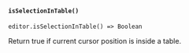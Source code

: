 #### `isSelectionInTable()`

`editor.isSelectionInTable() => Boolean`

Return true if current cursor position is inside a table.
